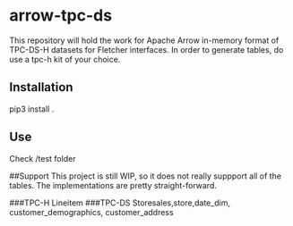 # arrow-tpc-ds
This repository will hold the work for Apache Arrow in-memory format of TPC-DS-H datasets for Fletcher interfaces. In order to generate tables, do use a tpc-h kit of your choice.
## Installation
pip3 install .
## Use
Check /test folder

##Support
This project is still WIP, so it does not really suppport all of the tables. The implementations are pretty straight-forward.

###TPC-H
Lineitem 
###TPC-DS
Storesales,store,date_dim, customer_demographics, customer_address

